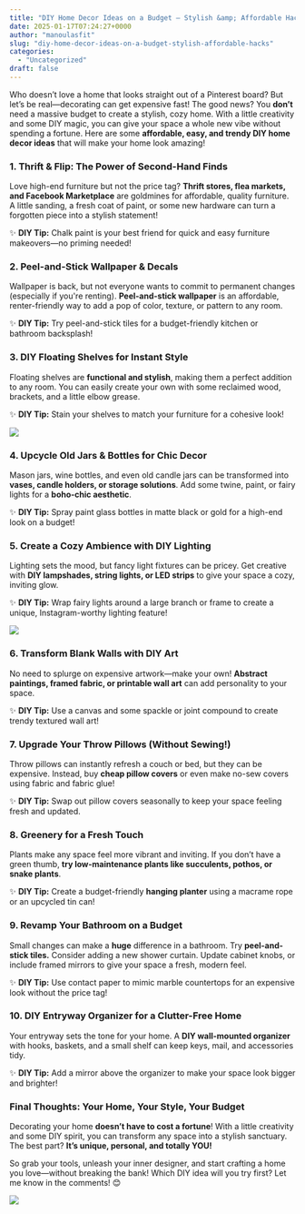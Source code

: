 ```yaml
---
title: "DIY Home Decor Ideas on a Budget – Stylish &amp; Affordable Hacks!"
date: 2025-01-17T07:24:27+0000
author: "manoulasfit"
slug: "diy-home-decor-ideas-on-a-budget-stylish-affordable-hacks"
categories:
  - "Uncategorized"
draft: false
---
```

Who doesn’t love a home that looks straight out of a Pinterest board? But let’s be real—decorating can get expensive fast! The good news? You **don’t** need a massive budget to create a stylish, cozy home. With a little creativity and some DIY magic, you can give your space a whole new vibe without spending a fortune. Here are some **affordable, easy, and trendy DIY home decor ideas** that will make your home look amazing!

### **1. Thrift & Flip: The Power of Second-Hand Finds**

Love high-end furniture but not the price tag? **Thrift stores, flea markets, and Facebook Marketplace** are goldmines for affordable, quality furniture. A little sanding, a fresh coat of paint, or some new hardware can turn a forgotten piece into a stylish statement!

✨ **DIY Tip:** Chalk paint is your best friend for quick and easy furniture makeovers—no priming needed!

### **2. Peel-and-Stick Wallpaper & Decals**

Wallpaper is back, but not everyone wants to commit to permanent changes (especially if you're renting). **Peel-and-stick wallpaper** is an affordable, renter-friendly way to add a pop of color, texture, or pattern to any room.

✨ **DIY Tip:** Try peel-and-stick tiles for a budget-friendly kitchen or bathroom backsplash!

### **3. DIY Floating Shelves for Instant Style**

Floating shelves are **functional and stylish**, making them a perfect addition to any room. You can easily create your own with some reclaimed wood, brackets, and a little elbow grease.

✨ **DIY Tip:** Stain your shelves to match your furniture for a cohesive look!

![](/DALL·E-2025-01-17-08.54.37-A-cozy-aesthetic-DIY-home-decor-setup-featuring-a-well-decorated-living-room-with-thrifted-furniture-floating-shelves-indoor-plants-and-soft-light-2.webp)

### **4. Upcycle Old Jars & Bottles for Chic Decor**

Mason jars, wine bottles, and even old candle jars can be transformed into **vases, candle holders, or storage solutions**. Add some twine, paint, or fairy lights for a **boho-chic aesthetic**.

✨ **DIY Tip:** Spray paint glass bottles in matte black or gold for a high-end look on a budget!

### **5. Create a Cozy Ambience with DIY Lighting**

Lighting sets the mood, but fancy light fixtures can be pricey. Get creative with **DIY lampshades, string lights, or LED strips** to give your space a cozy, inviting glow.

✨ **DIY Tip:** Wrap fairy lights around a large branch or frame to create a unique, Instagram-worthy lighting feature!

![](/create-a-cozy-ambience-with-diy-lighting-lighting-sets-the-mood.png)

### **6. Transform Blank Walls with DIY Art**

No need to splurge on expensive artwork—make your own! **Abstract paintings, framed fabric, or printable wall art** can add personality to your space.

✨ **DIY Tip:** Use a canvas and some spackle or joint compound to create trendy textured wall art!

### **7. Upgrade Your Throw Pillows (Without Sewing!)**

Throw pillows can instantly refresh a couch or bed, but they can be expensive. Instead, buy **cheap pillow covers** or even make no-sew covers using fabric and fabric glue!

✨ **DIY Tip:** Swap out pillow covers seasonally to keep your space feeling fresh and updated.

### **8. Greenery for a Fresh Touch**

Plants make any space feel more vibrant and inviting. If you don’t have a green thumb, **try low-maintenance plants like succulents, pothos, or snake plants**.

✨ **DIY Tip:** Create a budget-friendly **hanging planter** using a macrame rope or an upcycled tin can!

### **9. Revamp Your Bathroom on a Budget**

Small changes can make a **huge** difference in a bathroom. Try **peel-and-stick tiles.** Consider adding a new shower curtain. Update cabinet knobs, or include framed mirrors to give your space a fresh, modern feel.

✨ **DIY Tip:** Use contact paper to mimic marble countertops for an expensive look without the price tag!

### **10. DIY Entryway Organizer for a Clutter-Free Home**

Your entryway sets the tone for your home. A **DIY wall-mounted organizer** with hooks, baskets, and a small shelf can keep keys, mail, and accessories tidy.

✨ **DIY Tip:** Add a mirror above the organizer to make your space look bigger and brighter!

### **Final Thoughts: Your Home, Your Style, Your Budget**

Decorating your home **doesn’t have to cost a fortune**! With a little creativity and some DIY spirit, you can transform any space into a stylish sanctuary. The best part? **It’s unique, personal, and totally YOU!**

So grab your tools, unleash your inner designer, and start crafting a home you love—without breaking the bank! Which DIY idea will you try first? Let me know in the comments! 😊

![](/DALL·E-2025-01-17-08.54.52-A-stylish-and-cozy-DIY-home-office-setup-featuring-a-thrifted-wooden-desk-soft-ambient-lighting-neatly-arranged-indoor-plants-and-minimalistic-wall.webp)